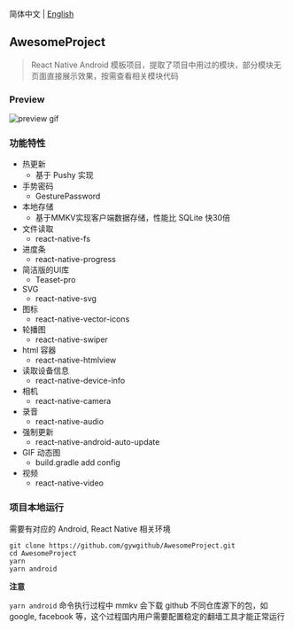 简体中文 | [English](./README.md)

## AwesomeProject

> React Native Android 模板项目，提取了项目中用过的模块，部分模块无页面直接展示效果，按需查看相关模块代码


### Preview

![preview gif](./images/preview.gif)

### 功能特性

- 热更新
  - 基于 Pushy 实现
- 手势密码
  - GesturePassword
- 本地存储
  - 基于MMKV实现客户端数据存储，性能比 SQLite 快30倍
- 文件读取
  - react-native-fs
- 进度条
  - react-native-progress
- 简洁版的UI库
  - Teaset-pro
- SVG
  - react-native-svg
- 图标
  - react-native-vector-icons
- 轮播图
  - react-native-swiper
- html 容器
  - react-native-htmlview
- 读取设备信息
  - react-native-device-info
- 相机
  - react-native-camera
- 录音
  - react-native-audio
- 强制更新
  - react-native-android-auto-update
- GIF 动态图
  - build.gradle add config
- 视频
  - react-native-video

### 项目本地运行

需要有对应的 Android, React Native 相关环境

~~~
git clone https://github.com/gywgithub/AwesomeProject.git
cd AwesomeProject
yarn
yarn android
~~~

**注意**

`yarn android` 命令执行过程中 mmkv 会下载 github 不同仓库源下的包，如 google, facebook 等，这个过程国内用户需要配置稳定的翻墙工具才能正常运行
